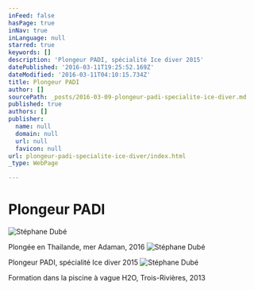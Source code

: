 ```yaml
---
inFeed: false
hasPage: true
inNav: true
inLanguage: null
starred: true
keywords: []
description: 'Plongeur PADI, spécialité Ice diver 2015'
datePublished: '2016-03-11T19:25:52.169Z'
dateModified: '2016-03-11T04:10:15.734Z'
title: Plongeur PADI
author: []
sourcePath: _posts/2016-03-09-plongeur-padi-specialite-ice-diver.md
published: true
authors: []
publisher:
  name: null
  domain: null
  url: null
  favicon: null
url: plongeur-padi-specialite-ice-diver/index.html
_type: WebPage

---
```

# Plongeur PADI
![Stéphane Dubé](https://s3-us-west-2.amazonaws.com/the-grid-img/p/50312ea6db9376a6f76209d4fc8857cb830d493c.jpg)

Plongée en Thailande, mer Adaman, 2016
![Stéphane Dubé](https://s3-us-west-2.amazonaws.com/the-grid-img/p/f8ffafd7fb0dfb0a55327b88ca9d54072af8fa42.jpg)

Plongeur PADI, spécialité Ice diver 2015
![Stéphane Dubé](https://s3-us-west-2.amazonaws.com/the-grid-img/p/ab2908c26228a23695a4c48b75a30d43030b26cf.jpg)

Formation dans la piscine à vague H2O, Trois-Rivières, 2013